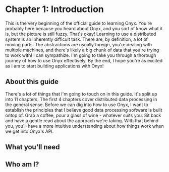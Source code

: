 # Chapter 1: Introduction

This is the very beginning of the official guide to learning Onyx. You're probably here because you heard about Onyx, and you sort of know what it is, but the picture is still fuzzy. That's okay! Learning to use a distributed system is an inherently difficult task. There are, by definition, a lot of moving parts. The abstractions are usually foreign, you're dealing with multiple machines, and there's likely a big chunk of data that you're trying to work with! I can sympathize. I'm going to take you through a thorough journey of how to use Onyx effectively. By the end, I hope you're as excited as I am to start building applications with Onyx!

## About this guide

There's a lot of things that I'm going to touch on in this guide. It's split up into 11 chapters. The first 4 chapters cover distributed data processing in the general sense. Before we can dig into how to use Onyx, I want to establish the principles that I believe good data processing software is built ontop of. Grab a coffee, pour a glass of wine - whatever suits you. Sit back and have a gentle read about the approach we're taking. With that behind you, you'll have a more intuitive understanding about how things work when we get into Onyx's API.

## What you'll need

## Who am I?